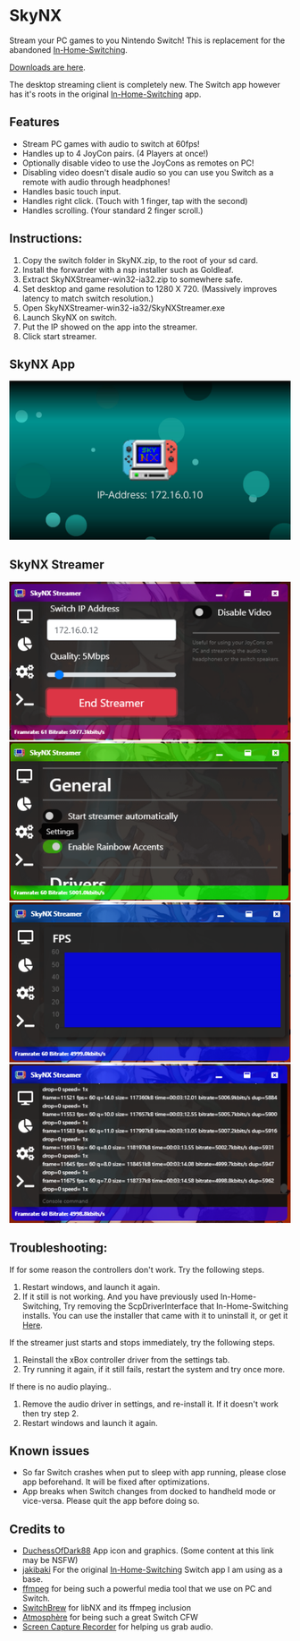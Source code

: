 # SkyNX
Stream your PC games to you Nintendo Switch!
This is replacement for the abandoned [In-Home-Switching](https://github.com/jakibaki/In-Home-Switching/blob/master/README.md).

[Downloads are here](https://github.com/DevL0rd/SkyNX/releases).

The desktop streaming client is completely new. The Switch app however has it's roots in the original [In-Home-Switching](https://github.com/jakibaki/In-Home-Switching) app.
## Features
 * Stream PC games with audio to switch at 60fps!
 * Handles up to 4 JoyCon pairs. (4 Players at once!)
 * Optionally disable video to use the JoyCons as remotes on PC!
 * Disabling video doesn't disale audio so you can use you Switch as a remote with audio through headphones!
 * Handles basic touch input.
 * Handles right click. (Touch with 1 finger, tap with the second)
 * Handles scrolling. (Your standard 2 finger scroll.)

## Instructions:
1. Copy the switch folder in SkyNX.zip, to the root of your sd card.
2. Install the forwarder with a nsp installer such as Goldleaf.
3. Extract SkyNXStreamer-win32-ia32.zip to somewhere safe.
4. Set desktop and game resolution to 1280 X 720. (Massively improves latency to match switch resolution.)
5. Open SkyNXStreamer-win32-ia32/SkyNXStreamer.exe
6. Launch SkyNX on switch.
7. Put the IP showed on the app into the streamer.
8. Click start streamer.

## SkyNX App
![SkyNX App](Screenshots/App.jpg "SkyNX App")

## SkyNX Streamer
![SkyNX Streamer](Screenshots/Main.png "SkyNX Streamer")![SkyNX Settings](Screenshots/Settings.png "SkyNX Settings")
![SkyNX Stats](Screenshots/Stats.png "SkyNX Stats")![SkyNX Console](Screenshots/Console.png "SkyNX Console")

## Troubleshooting:
If for some reason the controllers don't work. Try the following steps.
1. Restart windows, and launch it again.
2. If it still is not working. And you have previously used In-Home-Switching, Try removing the ScpDriverInterface that In-Home-Switching installs. You can use the installer that came with it to uninstall it, or get it [Here](https://github.com/mogzol/ScpDriverInterface/releases/download/1.1/ScpDriverInterface_v1.1.zip).

If the streamer just starts and stops immediately, try the following steps.
1. Reinstall the xBox controller driver from the settings tab.
2. Try running it again, if it still fails, restart the system and try once more.

If there is no audio playing..
1. Remove the audio driver in settings, and re-install it. If it doesn't work then try step 2.
2. Restart windows and launch it again.


## Known issues
  * So far Switch crashes when put to sleep with app running, please close app beforehand. It will be fixed after optimizations.
  * App breaks when Switch changes from docked to handheld mode or vice-versa. Please quit the app before doing so.

## Credits to
* [DuchessOfDark88](https://twitter.com/DuchessOfDark88) App icon and graphics. (Some content at this link may be NSFW)
* [jakibaki](https://github.com/jakibaki) For the original [In-Home-Switching](https://github.com/jakibaki/In-Home-Switching/blob/master/README.md) Switch app I am using as a base.
* [ffmpeg](https://www.ffmpeg.org/) for being such a powerful media tool that we use on PC and Switch.
* [SwitchBrew](https://switchbrew.org/) for libNX and its ffmpeg inclusion
* [Atmosphère](https://github.com/Atmosphere-NX/Atmosphere) for being such a great Switch CFW
* [Screen Capture Recorder](https://github.com/rdp/screen-capture-recorder-to-video-windows-free) for helping us grab audio.
